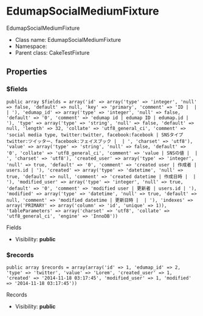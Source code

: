 EdumapSocialMediumFixture
===============

EdumapSocialMediumFixture




* Class name: EdumapSocialMediumFixture
* Namespace: 
* Parent class: CakeTestFixture





Properties
----------


### $fields

    public array $fields = array('id' => array('type' => 'integer', 'null' => false, 'default' => null, 'key' => 'primary', 'comment' => 'ID |  |  | '), 'edumap_id' => array('type' => 'integer', 'null' => false, 'default' => '0', 'comment' => 'edumap id | edumap ID | edumap.id | '), 'type' => array('type' => 'string', 'null' => false, 'default' => null, 'length' => 32, 'collate' => 'utf8_general_ci', 'comment' => 'social media type, twitter:twitter, facebook:facebook | SNSタイプ  twitter:ツイッター、facebook:フェイスブック |  | ', 'charset' => 'utf8'), 'value' => array('type' => 'string', 'null' => false, 'default' => '0', 'collate' => 'utf8_general_ci', 'comment' => 'value | SNSの値 |  | ', 'charset' => 'utf8'), 'created_user' => array('type' => 'integer', 'null' => true, 'default' => '0', 'comment' => 'created user | 作成者 | users.id | '), 'created' => array('type' => 'datetime', 'null' => true, 'default' => null, 'comment' => 'created datetime | 作成日時 |  | '), 'modified_user' => array('type' => 'integer', 'null' => true, 'default' => '0', 'comment' => 'modified user | 更新者 | users.id | '), 'modified' => array('type' => 'datetime', 'null' => true, 'default' => null, 'comment' => 'modified datetime | 更新日時 |  | '), 'indexes' => array('PRIMARY' => array('column' => 'id', 'unique' => 1)), 'tableParameters' => array('charset' => 'utf8', 'collate' => 'utf8_general_ci', 'engine' => 'InnoDB'))

Fields



* Visibility: **public**


### $records

    public array $records = array(array('id' => 1, 'edumap_id' => 2, 'type' => 'twitter', 'value' => 'Lorem', 'created_user' => 1, 'created' => '2014-11-18 03:17:45', 'modified_user' => 1, 'modified' => '2014-11-18 03:17:45'))

Records



* Visibility: **public**



